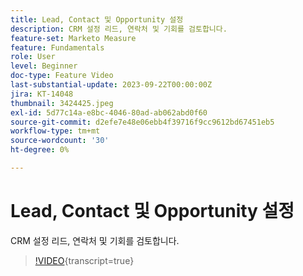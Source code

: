 ```yaml
---
title: Lead, Contact 및 Opportunity 설정
description: CRM 설정 리드, 연락처 및 기회를 검토합니다.
feature-set: Marketo Measure
feature: Fundamentals
role: User
level: Beginner
doc-type: Feature Video
last-substantial-update: 2023-09-22T00:00:00Z
jira: KT-14048
thumbnail: 3424425.jpeg
exl-id: 5d77c14a-e8bc-4046-80ad-ab062abd0f60
source-git-commit: d2efe7e48e06ebb4f39716f9cc9612bd67451eb5
workflow-type: tm+mt
source-wordcount: '30'
ht-degree: 0%

---
```


# Lead, Contact 및 Opportunity 설정

CRM 설정 리드, 연락처 및 기회를 검토합니다.

>[!VIDEO](https://video.tv.adobe.com/v/3453726/?learn=on&captions=kor){transcript=true}
